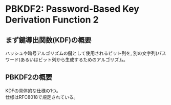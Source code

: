 # PBKDF2: Password-Based Key Derivation Function 2

## まず鍵導出関数(KDF)の概要

ハッシュや暗号アルゴリズムの鍵として使用されるビット列を,  別の文字列(パスワード)あるいはビット列から生成するためのアルゴリズム。

## PBKDF2の概要

KDFの具体的な仕様の1つ。\
仕様はRFC8018で規定されている。


